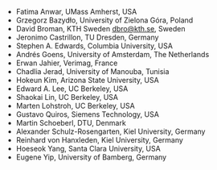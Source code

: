 - Fatima Anwar, UMass Amherst, USA
- Grzegorz Bazydło, University of Zielona Góra, Poland
- David Broman, KTH Sweden dbro@kth.se, Sweden
- Jeronimo Castrillon, TU Dresden, Germany
- Stephen A. Edwards, Columbia University, USA
- Andrés Goens, University of Amsterdam, The Netherlands
- Erwan Jahier, Verimag, France
- Chadlia Jerad, University of Manouba, Tunisia
- Hokeun Kim, Arizona State University, USA
- Edward A. Lee, UC Berkeley, USA
- Shaokai Lin, UC Berkeley, USA
- Marten Lohstroh, UC Berkeley, USA
- Gustavo Quiros, Siemens Technology, USA
- Martin Schoeberl, DTU, Denmark
- Alexander Schulz-Rosengarten, Kiel University, Germany
- Reinhard von Hanxleden, Kiel University, Germany
- Hoeseok Yang, Santa Clara University, USA
- Eugene Yip, University of Bamberg, Germany
